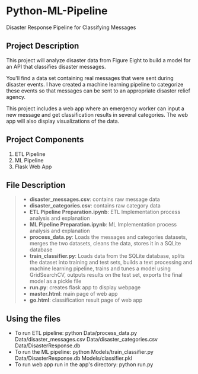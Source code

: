 # Python-ML-Pipeline
Disaster Response Pipeline for Classifying Messages

## Project Description
This project will analyze disaster data from Figure Eight to build a model for an API that classifies disaster messages. <br>

You'll find a data set containing real messages that were sent during disaster events. I have created a machine learning pipeline to categorize these events so that  messages can be sent to an appropriate disaster relief agency. <br>

This project includes a web app where an emergency worker can input a new message and get classification results in several categories. The web app will also display visualizations of the data. <br>

## Project Components
1. ETL Pipeline
2. ML Pipeline
3. Flask Web App

## File Description
> * **disaster_messages.csv**: contains raw message data<br>
> * **disaster_categories.csv**: contains raw category data<br>
> * **ETL Pipeline Preparation.ipynb**: ETL Implementation process analysis and explanation
> * **ML Pipeline Preparation.ipynb**: ML Implementation process analysis and explanation
> * **process_data.py**: Loads the messages and categories datasets, merges the two datasets, cleans the data, stores it in a SQLite database <br>
> * **train_classifier.py**: Loads data from the SQLite database, splits the dataset into training and test sets, builds a text processing and machine learning pipeline, trains and tunes a model using GridSearchCV, outputs results on the test set, exports the final model as a pickle file <br>
> * **run.py**: creates flask app to display webpage
> * **master.html**: main page of web app 
> * **go.html**: classification result page of web app

## Using the files

* To run ETL pipeline: python Data/process_data.py Data/disaster_messages.csv Data/disaster_categories.csv Data/DisasterResponse.db
* To run the ML pipeline: python Models/train_classifier.py Data/DisasterResponse.db Models/classifier.pkl
* To run web app run in the app's directory: python run.py
